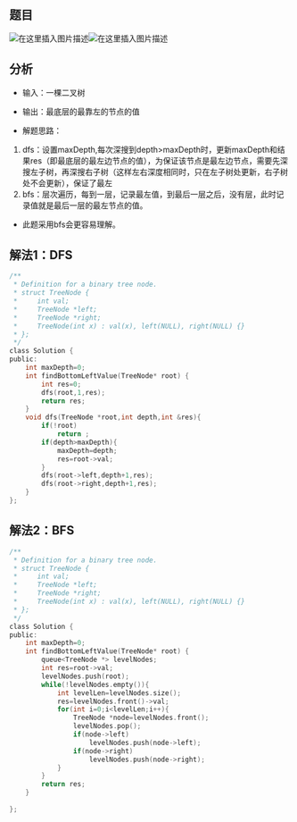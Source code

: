 ﻿## 题目
![在这里插入图片描述](https://img-blog.csdnimg.cn/20190902211613527.png?x-oss-process=image/watermark,type_ZmFuZ3poZW5naGVpdGk,shadow_10,text_aHR0cHM6Ly9ibG9nLmNzZG4ubmV0L3dlaXhpbl80Mjg4NjgxNw==,size_16,color_FFFFFF,t_70)![在这里插入图片描述](https://img-blog.csdnimg.cn/20190902211640377.png?x-oss-process=image/watermark,type_ZmFuZ3poZW5naGVpdGk,shadow_10,text_aHR0cHM6Ly9ibG9nLmNzZG4ubmV0L3dlaXhpbl80Mjg4NjgxNw==,size_16,color_FFFFFF,t_70)
## 分析
- 输入：一棵二叉树
- 输出：最底层的最靠左的节点的值

- 解题思路：
1. dfs：设置maxDepth,每次深搜到depth>maxDepth时，更新maxDepth和结果res（即最底层的最左边节点的值），为保证该节点是最左边节点，需要先深搜左子树，再深搜右子树（这样左右深度相同时，只在左子树处更新，右子树处不会更新），保证了最左
2. bfs：层次遍历，每到一层，记录最左值，到最后一层之后，没有层，此时记录值就是最后一层的最左节点的值。

- 此题采用bfs会更容易理解。

## 解法1：DFS
```c
/**
 * Definition for a binary tree node.
 * struct TreeNode {
 *     int val;
 *     TreeNode *left;
 *     TreeNode *right;
 *     TreeNode(int x) : val(x), left(NULL), right(NULL) {}
 * };
 */
class Solution {
public:
    int maxDepth=0;
    int findBottomLeftValue(TreeNode* root) {
        int res=0;
        dfs(root,1,res);
        return res;
    }
    void dfs(TreeNode *root,int depth,int &res){
        if(!root)
            return ;
        if(depth>maxDepth){
            maxDepth=depth;
            res=root->val;
        }
        dfs(root->left,depth+1,res);
        dfs(root->right,depth+1,res);
    }
};
```

## 解法2：BFS
```c
/**
 * Definition for a binary tree node.
 * struct TreeNode {
 *     int val;
 *     TreeNode *left;
 *     TreeNode *right;
 *     TreeNode(int x) : val(x), left(NULL), right(NULL) {}
 * };
 */
class Solution {
public:
    int maxDepth=0;
    int findBottomLeftValue(TreeNode* root) {
        queue<TreeNode *> levelNodes;
        int res=root->val;
        levelNodes.push(root);
        while(!levelNodes.empty()){
            int levelLen=levelNodes.size();
            res=levelNodes.front()->val;
            for(int i=0;i<levelLen;i++){
                TreeNode *node=levelNodes.front();
                levelNodes.pop();
                if(node->left)
                    levelNodes.push(node->left);
                if(node->right)
                    levelNodes.push(node->right);
            }
        }
        return res;
    }
   
};
```

